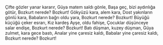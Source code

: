 Çifte gözler yanar kararır,
Güya matem saldı gönle,
Başa geç, bizi aydınlığa götür,
Bozkurt nerede? Bozkurt!
Gökyüzü kara, alem kara,
Dost yakınların gönlü kara,
Babaların bağrı oldu yara,
Bozkurt nerede? Bozkurt!
Büyüğü küçüğü çeker esrarı,
Kız kardeş Ayşe, oldu fahişe,
Çocuklar düşünceye salar endişe,
Bozkurt nerede? Bozkurt!
Batı düşman, kuzey düşman,
Güya zulmet, kara gece bastı,
Analar yine çaresiz kaldı,
Babalar yine çaresiz kaldı,
Bozkurt nerede? Bozkurt!
